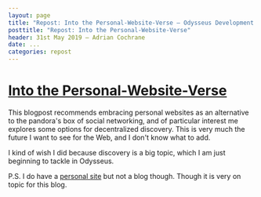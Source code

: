 ```yaml
---
layout: page
title: "Repost: Into the Personal-Website-Verse — Odysseus Development Blog"
posttitle: "Repost: Into the Personal-Website-Verse"
header: 31st May 2019 — Adrian Cochrane
date: ...
categories: repost
---
```


# [Into the Personal-Website-Verse](https://matthiasott.com/articles/into-the-personal-website-verse)
This blogpost recommends embracing personal websites as an alternative to the pandora's box of social networking, and of particular interest me explores some options for decentralized discovery. This is very much the future I want to see for the Web, and I don't know what to add.

I kind of wish I did because discovery is a big topic, which I am just beginning to tackle in Odysseus.

P.S. I do have a [personal site](https://adrian.geek.nz/) but not a blog though. Though it is very on topic for this blog.
